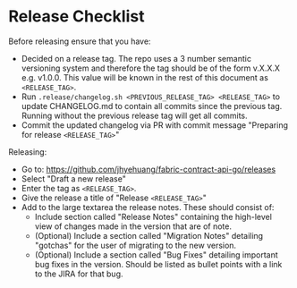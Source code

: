 # Release Checklist

Before releasing ensure that you have:
- Decided on a release tag. The repo uses a 3 number semantic versioning system and therefore the tag should be of the form v.X.X.X e.g. v1.0.0. This value will be known in the rest of this document as `<RELEASE_TAG>`.
- Run `.release/changelog.sh <PREVIOUS_RELEASE_TAG> <RELEASE_TAG>` to update CHANGELOG.md to contain all commits since the previous tag. Running without the previous release tag will get all commits.
- Commit the updated changelog via PR with commit message "Preparing for release `<RELEASE_TAG>`"

Releasing:
- Go to: https://github.com/jhyehuang/fabric-contract-api-go/releases
- Select "Draft a new release"
- Enter the tag as `<RELEASE_TAG>`.
- Give the release a title of "Release `<RELEASE_TAG>`"
- Add to the large textarea the release notes. These should consist of:
    - Include section called "Release Notes" containing the high-level view of changes made in the version that are of note.
    - (Optional) Include a section called "Migration Notes" detailing "gotchas" for the user of migrating to the new version.
    - (Optional) Include a section called "Bug Fixes" detailing important bug fixes in the version. Should be listed as bullet points with a link to the JIRA for that bug.
